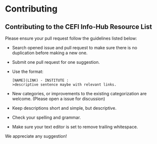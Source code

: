 # Contributing

## Contributing to the CEFI Info-Hub Resource List

Please ensure your pull request follow the guidelines listed below:

- Search opened issue and pull request to make sure there is no duplication before making a new one.
- Submit one pull request for one suggestion.
- Use the format: 

    ```
    [NAME](LINK) - INSTITUTE : 
    >descriptive sentence maybe with relevant links.
    ```
- New categories, or improvements to the existing categorization are welcome. (Please open a issue for discussion)
- Keep descriptions short and simple, but descriptive.
- Check your spelling and grammar.
- Make sure your text editor is set to remove trailing whitespace.

We appreciate any suggestion!